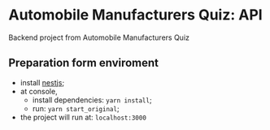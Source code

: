 # Automobile Manufacturers Quiz: API

Backend project from Automobile Manufacturers Quiz

## Preparation form enviroment

- install [nestjs](https://docs.nestjs.com/);
- at console,
  - install dependencies: `yarn install`;
  - run: `yarn start_original`;
- the project will run at: `localhost:3000`
